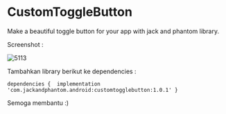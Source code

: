 # CustomToggleButton

Make a beautiful toggle button for your app with jack and phantom library.

Screenshot : 

![5113](https://user-images.githubusercontent.com/41144988/81213580-c784f280-9000-11ea-9e92-65372ca12fd8.jpg)

Tambahkan library berikut ke dependencies :

`dependencies { 
implementation 'com.jackandphantom.android:customtogglebutton:1.0.1'
}`


Semoga membantu :)


